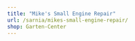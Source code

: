 ```yaml
---
title: "Mike's Small Engine Repair"
url: /sarnia/mikes-small-engine-repair/
shop: Garten-Center
---
```

